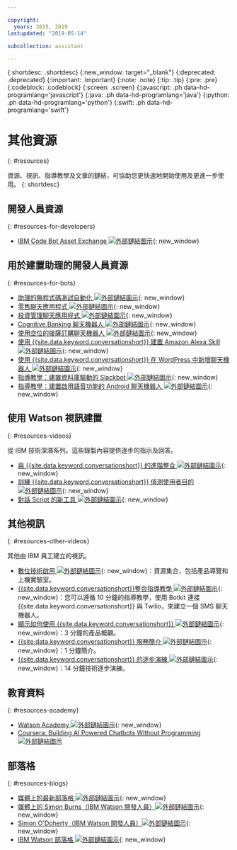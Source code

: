 ```yaml
---

copyright:
  years: 2015, 2019
lastupdated: "2019-05-14"

subcollection: assistant

---
```


{:shortdesc: .shortdesc}
{:new_window: target="_blank"}
{:deprecated: .deprecated}
{:important: .important}
{:note: .note}
{:tip: .tip}
{:pre: .pre}
{:codeblock: .codeblock}
{:screen: .screen}
{:javascript: .ph data-hd-programlang='javascript'}
{:java: .ph data-hd-programlang='java'}
{:python: .ph data-hd-programlang='python'}
{:swift: .ph data-hd-programlang='swift'}

# 其他資源
{: #resources}

資源、視訊、指導教學及文章的鏈結，可協助您更快速地開始使用及更進一步使用。
{: shortdesc}

## 開發人員資源
{: #resources-for-developers}

- [IBM Code Bot Asset Exchange ![外部鏈結圖示](../../icons/launch-glyph.svg "外部鏈結圖示")](https://developer.ibm.com/code/exchanges/bots/){: new_window}

## 用於建置助理的開發人員資源
{: #resources-for-bots}

- [助理的無程式碼測試自動化 ![外部鏈結圖示](../../icons/launch-glyph.svg "E外部鏈結圖示")](https://chatbotsmagazine.com/10-minutes-codeless-test-automation-for-ibm-watson-chatbots-d71eac9626d7){: new_window}
- [零售聊天應用程式 ![外部鏈結圖示](../../icons/launch-glyph.svg "外部鏈結圖示")](https://developer.ibm.com/code/journey/create-cognitive-retail-chatbot/){: new_window}
- [投資管理聊天應用程式 ![外部鏈結圖示](../../icons/launch-glyph.svg "外部鏈結圖示")](https://developer.ibm.com/code/journey/create-an-investment-management-chatbot/){: new_window}
- [Cognitive Banking 聊天機器人 ![外部鏈結圖示](../../icons/launch-glyph.svg "外部鏈結圖示")](https://developer.ibm.com/code/journey/create-cognitive-banking-chatbot/){: new_window}
- [使用空位的披薩訂購聊天機器人 ![外部鏈結圖示](../../icons/launch-glyph.svg "外部鏈結圖示")](https://developer.ibm.com/code/journey/assemble-a-pizza-ordering-chatbot-dialog/){: new_window}
- [使用 {{site.data.keyword.conversationshort}} 建置 Amazon Alexa Skill ![外部鏈結圖示](../../icons/launch-glyph.svg "外部鏈結圖示")](https://github.com/IBM/alexa-skill-watson-conversation){: new_window}
- [使用 {{site.data.keyword.conversationshort}} 在 WordPress 中新增聊天機器人 ![外部鏈結圖示](../../icons/launch-glyph.svg "外部鏈結圖示")](https://wordpress.org/plugins/conversation-watson/){: new_window}
- [指導教學：建置資料庫驅動的 Slackbot ![外部鏈結圖示](../../icons/launch-glyph.svg "外部鏈結圖示")](https://cloud.ibm.com/docs/tutorials/slack-chatbot-database-watson.html){: new_window}
- [指導教學：建置啟用語音功能的 Android 聊天機器人 ![外部鏈結圖示](../../icons/launch-glyph.svg "外部鏈結圖示")](https://cloud.ibm.com/docs/tutorials/android-watson-chatbot.html){: new_window}

## 使用 Watson 視訊建置
{: #resources-videos}

從 IBM 技術深潛系列。這些錄製內容提供逐步的指示及回答。

- [與 {{site.data.keyword.conversationshort}} 的進階整合 ![外部鏈結圖示](../../icons/launch-glyph.svg "外部鏈結圖示")](https://youtu.be/0rnt54ONtQw){: new_window}
- [訓練 {{site.data.keyword.conversationshort}} 偵測使用者目的 ![外部鏈結圖示](../../icons/launch-glyph.svg "外部鏈結圖示")](https://youtu.be/uYw4Tv1Y5tc){: new_window}
- [對話 Script 的新工具 ![外部鏈結圖示](../../icons/launch-glyph.svg "外部鏈結圖示")](https://youtu.be/QuR54--vD5o){: new_window}

## 其他視訊
{: #resources-other-videos}

其他由 IBM 員工建立的視訊。

- [數位技術啟用 ![外部鏈結圖示](../../icons/launch-glyph.svg "外部鏈結圖示")](https://ibm-dte.mybluemix.net/watson-assistant){: new_window}：資源集合，包括產品導覽和上機實驗室。
- [{{site.data.keyword.conversationshort}}整合指導教學 ![外部鏈結圖示](../../icons/launch-glyph.svg "外部鏈結圖示")](https://www.youtube.com/watch?v=O3silvVBaC8&t=3s){: new_window}：您可以遵循 10 分鐘的指導教學，使用 Botkit 連接 {{site.data.keyword.conversationshort}} 與 Twilio，來建立一個 SMS 聊天機器人。
- [顯示如何使用 {{site.data.keyword.conversationshort}} ![外部鏈結圖示](../../icons/launch-glyph.svg "外部鏈結圖示")](https://youtu.be/tUkLIUOm550){: new_window}：3 分鐘的產品概觀。
- [{{site.data.keyword.conversationshort}} 服務簡介 ![外部鏈結圖示](../../icons/launch-glyph.svg "外部鏈結圖示")](https://youtu.be/A96nLYSMltA){: new_window}：1 分鐘簡介。
- [{{site.data.keyword.conversationshort}} 的逐步演練 ![外部鏈結圖示](../../icons/launch-glyph.svg "外部鏈結圖示")](https://youtu.be/ELwWhJGE2P8){: new_window}：14 分鐘技術逐步演練。

## 教育資料
{: #resources-academy}

- [Watson Academy ![外部鏈結圖示](../../icons/launch-glyph.svg "外部鏈結圖示")](https://ibm.com/training/watsonacademy){: new_window}
- [Coursera: Building AI Powered Chatbots Without Programming ![外部鏈結圖示](../../icons/launch-glyph.svg "外部鏈結圖示")](https://www.coursera.org/learn/building-ai-powered-chatbots)

## 部落格
{: #resources-blogs}

- [媒體上的最新部落格 ![外部鏈結圖示](../../icons/launch-glyph.svg "外部鏈結圖示")](https://medium.com/tag/watson-assistant/latest){: new_window}
- [媒體上的 Simon Burns（IBM Watson 開發人員）![外部鏈結圖示](../../icons/launch-glyph.svg "外部鏈結圖示")](https://medium.com/@snrubnomis/conversational-directory-5a5531749295){: new_window}
- [Simon O'Doherty（IBM Watson 開發人員）![外部鏈結圖示](../../icons/launch-glyph.svg "外部鏈結圖示")](https://sodoherty.ai/){: new_window}
- [IBM Watson 部落格 ![外部鏈結圖示](../../icons/launch-glyph.svg "外部鏈結圖示")](https://www.ibm.com/blogs/watson/){: new_window}
